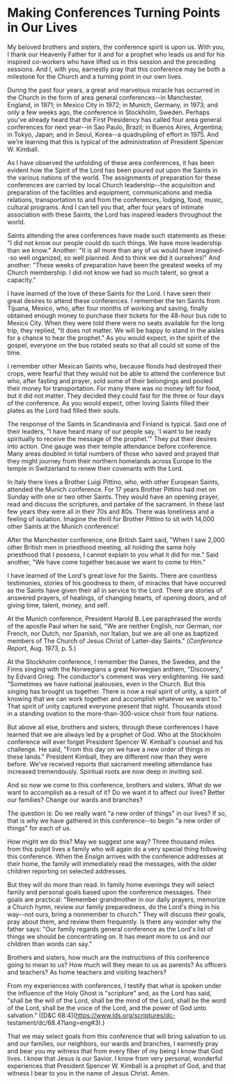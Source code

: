 # Making Conferences Turning Points in Our Lives

My beloved brothers and sisters, the conference spirit is upon us. With you, I
thank our Heavenly Father for it and for a prophet who leads us and for his
inspired co-workers who have lifted us in this session and the preceding
sessions. And I, with you, earnestly pray that this conference may be both a
milestone for the Church and a turning point in our own lives.

During the past four years, a great and marvelous miracle has occurred in the
Church in the form of area general conferences--in Manchester, England, in
1971; in Mexico City in 1972; in Munich, Germany, in 1973; and only a few
weeks ago, the conference in Stockholm, Sweden. Perhaps you've already heard
that the First Presidency has called four area general conferences for next
year--in Sao Paulo, Brazil; in Buenos Aires, Argentina; in Tokyo, Japan; and
in Seoul, Korea--a quadrupling of effort in 1975. And we're learning that this
is typical of the administration of President Spencer W. Kimball.

As I have observed the unfolding of these area conferences, it has been
evident how the Spirit of the Lord has been poured out upon the Saints in the
various nations of the world. The assignments of preparation for these
conferences are carried by local Church leadership--the acquisition and
preparation of the facilities and equipment, communications and media
relations, transportation to and from the conferences, lodging, food, music,
cultural programs. And I can tell you that, after four years of intimate
association with these Saints, the Lord has inspired leaders throughout the
world.

Saints attending the area conferences have made such statements as these: "I
did not know our people could do such things. We have more leadership than we
know." Another: "It is all more than any of us would have imagined--so well
organized, so well planned. And to think we did it ourselves!" And another:
"These weeks of preparation have been the greatest weeks of my Church
membership. I did not know we had so much talent, so great a capacity."

I have learned of the love of these Saints for the Lord. I have seen their
great desires to attend these conferences. I remember the ten Saints from
Tijuana, Mexico, who, after four months of working and saving, finally
obtained enough money to purchase their tickets for the 48-hour bus ride to
Mexico City. When they were told there were no seats available for the long
trip, they replied, "It does not matter. We will be happy to stand in the
aisles for a chance to hear the prophet." As you would expect, in the spirit
of the gospel, everyone on the bus rotated seats so that all could sit some of
the time.

I remember other Mexican Saints who, because floods had destroyed their crops,
were fearful that they would not be able to attend the conference but who,
after fasting and prayer, sold some of their belongings and pooled their money
for transportation. For many there was no money left for food, but it did not
matter. They decided they could fast for the three or four days of the
conference. As you would expect, other loving Saints filled their plates as
the Lord had filled their souls.

The response of the Saints in Scandinavia and Finland is typical. Said one of
their leaders, "I have heard many of our people say, 'I want to be ready
spiritually to receive the message of the prophet.'" They put their desires
into action. One gauge was their temple attendance before conference. Many
areas doubled in total numbers of those who saved and prayed that they might
journey from their northern homelands across Europe to the temple in
Switzerland to renew their covenants with the Lord.

In Italy there lives a Brother Luigi Pittino, who, with other European Saints,
attended the Munich conference. For 17 years Brother Pittino had met on Sunday
with one or two other Saints. They would have an opening prayer, read and
discuss the scriptures, and partake of the sacrament. In these last few years
they were all in their 70s and 80s. There was loneliness and a feeling of
isolation. Imagine the thrill for Brother Pittino to sit with 14,000 other
Saints at the Munich conference!

After the Manchester conference, one British Saint said, "When I saw 2,000
other British men in priesthood meeting, all holding the same holy priesthood
that I possess, I cannot explain to you what it did for me." Said another, "We
have come together because we want to come to Him."

I have learned of the Lord's great love for the Saints. There are countless
testimonies, stories of his goodness to them, of miracles that have occurred
as the Saints have given their all in service to the Lord. There are stories
of answered prayers, of healings, of changing hearts, of opening doors, and of
giving time, talent, money, and self.

At the Munich conference, President Harold B. Lee paraphrased the words of the
apostle Paul when he said, "We are neither English, nor German, nor French,
nor Dutch, nor Spanish, nor Italian, but we are all one as baptized members of
The Church of Jesus Christ of Latter-day Saints." (_Conference Report,_ Aug.
1973, p. 5.)

At the Stockholm conference, I remember the Danes, the Swedes, and the Finns
singing with the Norwegians a great Norwegian anthem, "Discovery," by Edvard
Grieg. The conductor's comment was very enlightening. He said: "Sometimes we
have national jealousies, even in the Church. But this singing has brought us
together. There is now a real spirit of unity, a spirit of knowing that we can
work together and accomplish whatever we want to." That spirit of unity
captured everyone present that night. Thousands stood in a standing ovation to
the more-than-300-voice choir from four nations.

But above all else, brothers and sisters, through these conferences I have
learned that we are always led by a prophet of God. Who at the Stockholm
conference will ever forget President Spencer W. Kimball's counsel and his
challenge. He said, "From this day on we have a new order of things in these
lands." President Kimball, they are different now than they were before. We've
received reports that sacrament meeting attendance has increased tremendously.
Spiritual roots are now deep in inviting soil.

And so now we come to this conference, brothers and sisters. What do we want
to accomplish as a result of it? Do we want it to affect our lives? Better our
families? Change our wards and branches?

The question is: Do we really want "a new order of things" in our lives? If
so, that is why we have gathered in this conference--to begin "a new order of
things" for each of us.

How might we do this? May we suggest one way? Three thousand miles from this
pulpit lives a family who will again do a very special thing following this
conference. When the _Ensign_ arrives with the conference addresses at their
home, the family will immediately read the messages, with the older children
reporting on selected addresses.

But they will do more than read. In family home evenings they will select
family and personal goals based upon the conference messages. Their goals are
practical: "Remember grandmother in our daily prayers, memorize a Church hymn,
review our family preparedness, do the Lord's thing in his way--not ours,
bring a nonmember to church." They will discuss their goals, pray about them,
and review them frequently. Is there any wonder why the father says: "Our
family regards general conference as the Lord's list of things we should be
concentrating on. It has meant more to us and our children than words can
say."

Brothers and sisters, how much are the instructions of this conference going
to mean to us? How much will they mean to us as parents? As officers and
teachers? As home teachers and visiting teachers?

From my experiences with conferences, I testify that what is spoken under the
influence of the Holy Ghost is "scripture" and, as the Lord has said, "shall
be the will of the Lord, shall be the mind of the Lord, shall be the word of
the Lord, shall be the voice of the Lord, and the power of God unto
salvation." ([D&amp;C 68:4](https://www.lds.org/scriptures/dc-
testament/dc/68.4?lang=eng#3).)

That we may select goals from this conference that will bring salvation to us
and our families, our neighbors, our wards and branches, I earnestly pray and
bear you my witness that from every fiber of my being I know that God lives. I
know that Jesus is our Savior. I know from very personal, wonderful
experiences that President Spencer W. Kimball is a prophet of God, and that
witness I bear to you in the name of Jesus Christ. Amen.

